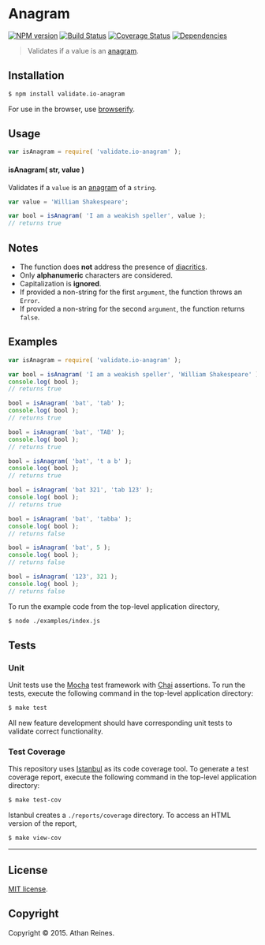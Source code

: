 Anagram
===
[![NPM version][npm-image]][npm-url] [![Build Status][travis-image]][travis-url] [![Coverage Status][coveralls-image]][coveralls-url] [![Dependencies][dependencies-image]][dependencies-url]

> Validates if a value is an [anagram](http://en.wikipedia.org/wiki/Anagram).


## Installation

``` bash
$ npm install validate.io-anagram
```

For use in the browser, use [browserify](https://github.com/substack/node-browserify).


## Usage

``` javascript
var isAnagram = require( 'validate.io-anagram' );
```

#### isAnagram( str, value )

Validates if a `value` is an [anagram](http://en.wikipedia.org/wiki/Anagram) of a `string`.

``` javascript
var value = 'William Shakespeare';

var bool = isAnagram( 'I am a weakish speller', value );
// returns true
```

## Notes

*	The function does __not__ address the presence of [diacritics](http://en.wikipedia.org/wiki/Diacritic).
*	Only __alphanumeric__ characters are considered.
*	Capitalization is __ignored__.
*	If provided a non-string for the first `argument`, the function throws an `Error`.
*	If provided a non-string for the second `argument`, the function returns `false`.


## Examples

``` javascript
var isAnagram = require( 'validate.io-anagram' );

var bool = isAnagram( 'I am a weakish speller', 'William Shakespeare' );
console.log( bool );
// returns true

bool = isAnagram( 'bat', 'tab' );
console.log( bool );
// returns true

bool = isAnagram( 'bat', 'TAB' );
console.log( bool );
// returns true

bool = isAnagram( 'bat', 't a b' );
console.log( bool );
// returns true

bool = isAnagram( 'bat 321', 'tab 123' );
console.log( bool );
// returns true

bool = isAnagram( 'bat', 'tabba' );
console.log( bool );
// returns false

bool = isAnagram( 'bat', 5 );
console.log( bool );
// returns false

bool = isAnagram( '123', 321 );
console.log( bool );
// returns false
```

To run the example code from the top-level application directory,

``` bash
$ node ./examples/index.js
```


## Tests

### Unit

Unit tests use the [Mocha](http://mochajs.org) test framework with [Chai](http://chaijs.com) assertions. To run the tests, execute the following command in the top-level application directory:

``` bash
$ make test
```

All new feature development should have corresponding unit tests to validate correct functionality.


### Test Coverage

This repository uses [Istanbul](https://github.com/gotwarlost/istanbul) as its code coverage tool. To generate a test coverage report, execute the following command in the top-level application directory:

``` bash
$ make test-cov
```

Istanbul creates a `./reports/coverage` directory. To access an HTML version of the report,

``` bash
$ make view-cov
```


---
## License

[MIT license](http://opensource.org/licenses/MIT). 


## Copyright

Copyright &copy; 2015. Athan Reines.


[npm-image]: http://img.shields.io/npm/v/validate.io-anagram.svg
[npm-url]: https://npmjs.org/package/validate.io-anagram

[travis-image]: http://img.shields.io/travis/validate-io/anagram/master.svg
[travis-url]: https://travis-ci.org/validate-io/anagram

[coveralls-image]: https://img.shields.io/coveralls/validate-io/anagram/master.svg
[coveralls-url]: https://coveralls.io/r/validate-io/anagram?branch=master

[dependencies-image]: http://img.shields.io/david/validate-io/anagram.svg
[dependencies-url]: https://david-dm.org/validate-io/anagram

[dev-dependencies-image]: http://img.shields.io/david/dev/validate-io/anagram.svg
[dev-dependencies-url]: https://david-dm.org/dev/validate-io/anagram

[github-issues-image]: http://img.shields.io/github/issues/validate-io/anagram.svg
[github-issues-url]: https://github.com/validate-io/anagram/issues
